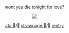 <p align="center"> wont you die tonight for love? </p>

<div align="center">
  <img src="https://i.postimg.cc/zDbJ95SN/Untitled639-20251003041757.png">
</div>
<p align="center"> <a href= "https://lluc.atabook.org/"> ata </a> ᲼/᲼ <a href= "https://tjjkn.straw.page"> strawpage </a> ᲼/᲼ <a href= "https://rentry.co/mihawk-"> rentry </a> </p>
